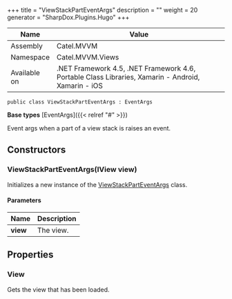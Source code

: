 

+++
title = "ViewStackPartEventArgs" 
description = ""
weight = 20
generator = "SharpDox.Plugins.Hugo"
+++

Name|Value
---|---
Assembly|Catel.MVVM
Namespace|Catel.MVVM.Views
Available on|.NET Framework 4.5, .NET Framework 4.6, Portable Class Libraries, Xamarin - Android, Xamarin - iOS

```
public class ViewStackPartEventArgs : EventArgs
```

**Base types**
[EventArgs]({{< relref "#" >}})

Event args when a part of a view stack is raises an event.

## Constructors

### ViewStackPartEventArgs(IView view)

Initializes a new instance of the [ViewStackPartEventArgs](#) class.

#### Parameters

Name|Description
---|---
**view**|The view.

## Properties

### View

Gets the view that has been loaded.

